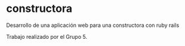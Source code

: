 # constructora

Desarrollo de una aplicación web para una constructora con ruby rails

Trabajo realizado por el Grupo 5.
